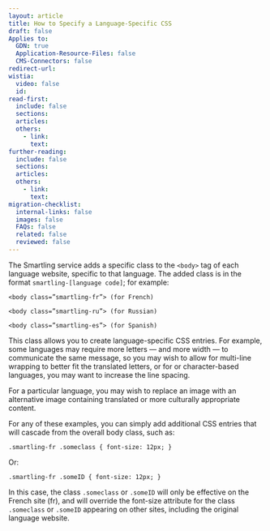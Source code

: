 ```yaml
---
layout: article
title: How to Specify a Language-Specific CSS
draft: false
Applies to:
  GDN: true
  Application-Resource-Files: false
  CMS-Connectors: false
redirect-url:
wistia:
  video: false
  id:
read-first:
  include: false
  sections:
  articles:
  others:
    - link:
      text:
further-reading:
  include: false
  sections:
  articles:
  others:
    - link:
      text:
migration-checklist:
  internal-links: false
  images: false
  FAQs: false
  related: false
  reviewed: false
---
```

The Smartling service adds a specific class to the `<body>` tag of each language website, specific to that language. The added class is in the format `smartling-[language code]`; for example:

~~~
<body class=”smartling-fr”> (for French)

<body class=”smartling-ru”> (for Russian)

<body class=”smartling-es”> (for Spanish)
~~~

This class allows you to create language-specific CSS entries. For example, some languages may require more letters — and more width — to communicate the same message, so you may wish to allow for multi-line wrapping to better fit the translated letters, or for or character-based languages, you may want to increase the line spacing.

For a particular language, you may wish to replace an image with an alternative image containing translated or more culturally appropriate content.

For any of these examples, you can simply add additional CSS entries that will cascade from the overall body class, such as:

~~~
.smartling-fr .someclass { font-size: 12px; }
~~~

Or:

~~~
.smartling-fr .someID { font-size: 12px; }
~~~

In this case, the class `.someclass` or `.someID` will only be effective on the French site (fr), and will override the font-size attribute for the class `.someclass` or `.someID` appearing on other sites, including the original language website.